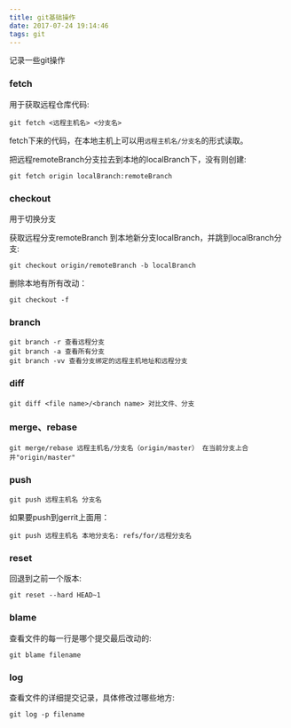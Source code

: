 ```yaml
---
title: git基础操作
date: 2017-07-24 19:14:46
tags: git
---
```

记录一些git操作

### fetch

用于获取远程仓库代码:

```
git fetch <远程主机名> <分支名>
```

fetch下来的代码，在本地主机上可以用`远程主机名/分支名`的形式读取。

把远程remoteBranch分支拉去到本地的localBranch下，没有则创建: 
```
git fetch origin localBranch:remoteBranch
```

### checkout

用于切换分支 

获取远程分支remoteBranch 到本地新分支localBranch，并跳到localBranch分支:
```
git checkout origin/remoteBranch -b localBranch
```

删除本地有所有改动：
```
git checkout -f
```



### branch
```
git branch -r 查看远程分支
git branch -a 查看所有分支
git branch -vv 查看分支绑定的远程主机地址和远程分支
```

### diff
```
git diff <file name>/<branch name> 对比文件、分支
```

### merge、rebase
```
git merge/rebase 远程主机名/分支名（origin/master） 在当前分支上合并"origin/master"
```

### push
```
git push 远程主机名 分支名
```
如果要push到gerrit上面用：
```
git push 远程主机名 本地分支名: refs/for/远程分支名
```

### reset
回退到之前一个版本:
```
git reset --hard HEAD~1
```

### blame
查看文件的每一行是哪个提交最后改动的:
```
git blame filename
```

### log 
查看文件的详细提交记录，具体修改过哪些地方:
```
git log -p filename
```